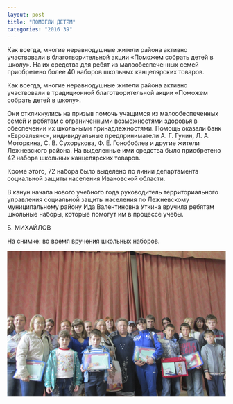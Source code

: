 ```yaml
---
layout: post
title: "ПОМОГЛИ ДЕТЯМ"
categories: "2016 39"
---
```


Как всегда, многие неравнодушные жители района активно участвовали в благотворительной акции «Поможем собрать детей в школу». На их средства для ребят из малообеспеченных семей приобретено более 40 наборов школьных канцелярских товаров.

Как всегда, многие неравнодушные жители района активно участвовали в традиционной  благотворительной акции «Поможем собрать детей в школу».

Они откликнулись на призыв помочь учащимся из малообеспеченных семей и ребятам с ограниченными возможностями здоровья в обеспечении их школьными принадлежностями. Помощь оказали банк «Евроальянс», индивидуальные предприниматели А. Г. Гунин, Л. А. Моторкина, С. В. Сухорукова, Ф. Е. Гонобоблев и другие жители Лежневского района. На выделенные ими средства было приобретено 42 набора школьных канцелярских товаров.

Кроме этого, 72 набора было выделено по линии департамента социальной защиты населения Ивановской области.

В канун начала нового учебного года руководитель территориального управления социальной защиты населения по Лежневскому муниципальному району Ида Валентиновна Уткина вручила ребятам школьные наборы, которые помогут им в процессе учебы.

Б. МИХАЙЛОВ

На снимке: во время вручения школьных наборов.

![1](/images/839-4.JPG)
